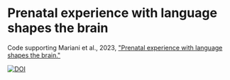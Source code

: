 # Prenatal experience with language shapes the brain

Code supporting Mariani et al., 2023, ["Prenatal experience with language shapes the brain."]([https://www.biorxiv.org/content/10.1101/2023.05.25.542259v1](https://www.science.org/doi/full/10.1126/sciadv.adj3524))

[![DOI](https://zenodo.org/badge/693539751.svg)](https://zenodo.org/badge/latestdoi/693539751)
